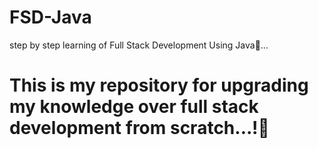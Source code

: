 # FSD-Java
step by step learning of Full Stack Development Using Java🎉...

# This is my repository for upgrading my knowledge over full stack development from scratch...!🌟
